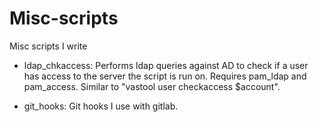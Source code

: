# Misc-scripts
Misc scripts I write

- ldap_chkaccess: Performs ldap queries against AD to check if a user has
  access to the server the script is run on.  Requires pam_ldap and pam_access.
  Similar to "vastool user checkaccess $account".

- git_hooks:  Git hooks I use with gitlab.
